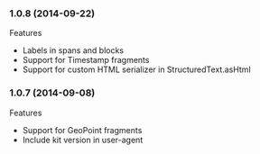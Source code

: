 ### 1.0.8 (2014-09-22)

Features

  - Labels in spans and blocks
  - Support for Timestamp fragments
  - Support for custom HTML serializer in StructuredText.asHtml


### 1.0.7 (2014-09-08)

Features

  - Support for GeoPoint fragments
  - Include kit version in user-agent
